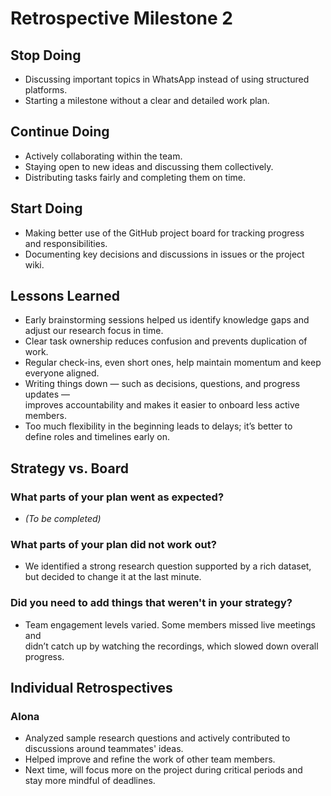 # Retrospective Milestone 2

## Stop Doing

- Discussing important topics in WhatsApp instead of using structured  
  platforms.
- Starting a milestone without a clear and detailed work plan.

## Continue Doing

- Actively collaborating within the team.
- Staying open to new ideas and discussing them collectively.
- Distributing tasks fairly and completing them on time.

## Start Doing

- Making better use of the GitHub project board for tracking progress  
  and responsibilities.
- Documenting key decisions and discussions in issues or the project wiki.

## Lessons Learned

- Early brainstorming sessions helped us identify knowledge gaps and  
  adjust our research focus in time.
- Clear task ownership reduces confusion and prevents duplication of work.
- Regular check-ins, even short ones, help maintain momentum and keep  
  everyone aligned.
- Writing things down — such as decisions, questions, and progress updates —  
  improves accountability and makes it easier to onboard less active members.
- Too much flexibility in the beginning leads to delays; it’s better to  
  define roles and timelines early on.

## Strategy vs. Board

### What parts of your plan went as expected?

- _(To be completed)_

### What parts of your plan did not work out?

- We identified a strong research question supported by a rich dataset,  
  but decided to change it at the last minute.

### Did you need to add things that weren't in your strategy?

- Team engagement levels varied. Some members missed live meetings and  
  didn’t catch up by watching the recordings, which slowed down overall  
  progress.

## Individual Retrospectives

### Alona

- Analyzed sample research questions and actively contributed to  
  discussions around teammates' ideas.
- Helped improve and refine the work of other team members.
- Next time, will focus more on the project during critical periods and  
  stay more mindful of deadlines.
